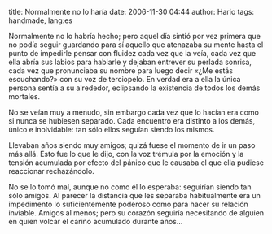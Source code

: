 title: Normalmente no lo haría
date: 2006-11-30 04:44
author: Hario
tags: handmade, lang:es

Normalmente no lo habría hecho; pero aquel día sintió por vez primera
que no podía seguir guardando para sí aquello que atenazaba su mente
hasta el punto de impedirle pensar con fluidez cada vez que la veía,
cada vez que ella abría sus labios para hablarle y dejaban entrever su
perlada sonrisa, cada vez que pronunciaba su nombre para luego decir
«¿Me estás escuchando?» con su voz de terciopelo. En verdad era a ella
la única persona sentía a su alrededor, eclipsando la existencia de
todos los demás mortales.

No se veían muy a menudo, sin embargo cada vez que lo hacían era como si
nunca se hubiesen separado. Cada encuentro era distinto a los demás,
único e inolvidable: tan sólo ellos seguían siendo los mismos.

Llevaban años siendo muy amigos; quizá fuese el momento de ir un paso
más allá. Esto fue lo que le dijo, con la voz trémula por la emoción y
la tensión acumulada por efecto del pánico que le causaba el que ella
pudiese reaccionar rechazándolo.

No se lo tomó mal, aunque no como él lo esperaba: seguirían siendo tan
sólo amigos. Al parecer la distancia que les separaba habitualmente era
un impedimento lo suficientemente poderoso como para hacer su relación
inviable. Amigos al menos; pero su corazón seguiría necesitando de
alguien en quien volcar el cariño acumulado durante años...
